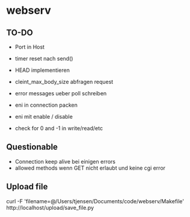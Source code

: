 # webserv


## TO-DO

- Port in Host
- timer reset nach send()
- HEAD implementieren
- cleint_max_body_size abfragen request
- error messages ueber poll schreiben

- eni in connection packen
- eni mit enable / disable

- check for 0 and -1 in write/read/etc

## Questionable

- Connection keep alive bei einigen errors
- allowed methods wenn GET nicht erlaubt und keine cgi error


## Upload file
curl -F 'filename=@/Users/tjensen/Documents/code/webserv/Makefile' http://localhost/upload/save_file.py
